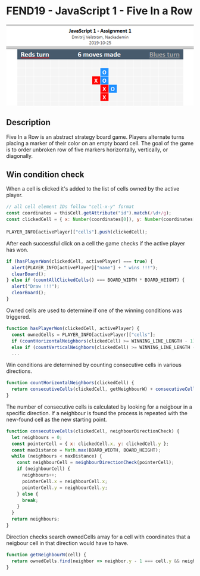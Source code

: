 # FEND19 - JavaScript 1 - Five In a Row

![preview](/readme/fiveinarow.png)

## Description

Five In a Row is an abstract strategy board game. Players alternate turns placing a marker of their color on an empty board cell. The goal of the game is to order unbroken row of five markers horizontally, vertically, or diagonally.

## Win condition check

When a cell is clicked it's added to the list of cells owned by the active player.

```js
// all cell element IDs follow "cell-x-y" format
const coordinates = thisCell.getAttribute("id").match(/\d+/g);
const clickedCell = { x: Number(coordinates[0]), y: Number(coordinates[1]) };

PLAYER_INFO[activePlayer]["cells"].push(clickedCell);
```

After each successful click on a cell the game checks if the active player has won.

```js
if (hasPlayerWon(clickedCell, activePlayer) === true) {
  alert(PLAYER_INFO[activePlayer]["name"] + " wins !!!");
  clearBoard();
} else if (countAllClickedCells() === BOARD_WIDTH * BOARD_HEIGHT) {
  alert("Draw !!!");
  clearBoard();
}
```

Owned cells are used to determine if one of the winning conditions was triggered.

```js
function hasPlayerWon(clickedCell, activePlayer) {
  const ownedCells = PLAYER_INFO[activePlayer]["cells"];
  if (countHorizontalNeighbors(clickedCell) >= WINNING_LINE_LENGTH - 1) return true;
  else if (countVerticalNeighbors(clickedCell) >= WINNING_LINE_LENGTH - 1) return true;
  ...
```

Win conditions are determined by counting consecutive cells in various directions.

```js
function countHorizontalNeighbors(clickedCell) {
  return consecutiveCells(clickedCell, getNeighbourW) + consecutiveCells(clickedCell, getNeighbourE);
}
```

The number of consecutive cells is calculated by looking for a neigbour in a specific direction. If a neighbour is found the process is repeated with the new-found cell as the new starting point.

```js
function consecutiveCells(clickedCell, neighbourDirectionCheck) {
  let neighbours = 0;
  const pointerCell = { x: clickedCell.x, y: clickedCell.y };
  const maxDistance = Math.max(BOARD_WIDTH, BOARD_HEIGHT);
  while (neighbours < maxDistance) {
    const neighbourCell = neighbourDirectionCheck(pointerCell);
    if (neighbourCell) {
      neighbours++;
      pointerCell.x = neighbourCell.x;
      pointerCell.y = neighbourCell.y;
    } else {
      break;
    }
  }
  return neighbours;
}
```

Direction checks search ownedCells array for a cell with coordinates that a neigbour cell in that direction would have to have.

```js
function getNeighbourN(cell) {
  return ownedCells.find(neighbor => neighbor.y - 1 === cell.y && neighbor.x === cell.x);
}
```
